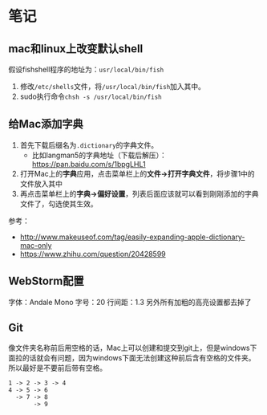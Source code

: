 # 笔记

## mac和linux上改变默认shell

假设fishshell程序的地址为：`usr/local/bin/fish`

1. 修改`/etc/shells`文件，将`/usr/local/bin/fish`加入其中。
2. sudo执行命令`chsh -s /usr/local/bin/fish`

## 给Mac添加字典

1. 首先下载后缀名为`.dictionary`的字典文件。
   - 比如langman5的字典地址（下载后解压）：https://pan.baidu.com/s/1bpgLHL1
2. 打开Mac上的**字典**应用，点击菜单栏上的**文件->打开字典文件**，将步骤1中的文件放入其中
3. 再点击菜单栏上的**字典->偏好设置**，列表后面应该就可以看到刚刚添加的字典文件了，勾选使其生效。

参考：
- http://www.makeuseof.com/tag/easily-expanding-apple-dictionary-mac-only
- https://www.zhihu.com/question/20428599

## WebStorm配置

字体：Andale Mono
字号：20
行间距：1.3
另外所有加粗的高亮设置都去掉了

## Git

像文件夹名称前后用空格的话，Mac上可以创建和提交到git上，但是windows下面拉的话就会有问题，因为windows下面无法创建这种前后含有空格的文件夹。所以最好是不要前后带有空格。

```VisualMe
1 -> 2 -> 3 -> 4
4 -> 5 -> 6
  -> 7 -> 8
       -> 9
```
